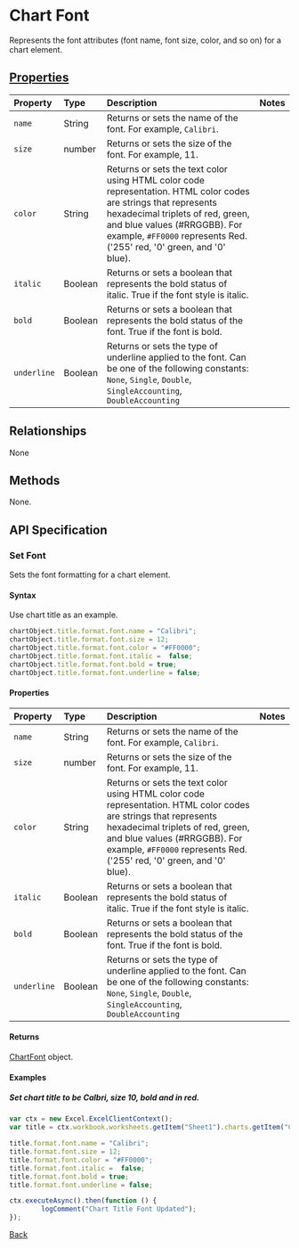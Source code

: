 # Chart Font

Represents the font attributes (font name, font size, color, and so on) for a chart element. 

## [Properties](#set-font)

| Property         | Type    |Description|Notes |
|:-----------------|:--------|:----------|:-----|
|`name`|String|Returns or sets the name of the font. For example, `Calibri`.||
|`size`|number|Returns or sets the size of the font. For example, 11.||
|`color`|String|Returns or sets the text color using HTML color code representation. HTML color codes are strings that represents hexadecimal triplets of red, green, and blue values (#RRGGBB). For example, `#FF0000` represents Red. ('255' red, '0' green, and '0' blue). ||
|`italic`|Boolean|Returns or sets a boolean that represents the bold status of italic. True if the font style is italic.||
|`bold`|Boolean|Returns or sets a boolean that represents the bold status of the font. True if the font is bold. ||
|`underline`|Boolean|Returns or sets the type of underline applied to the font. Can be one of the following constants: `None`, `Single`, `Double`, `SingleAccounting`, `DoubleAccounting`||

## Relationships
None

## Methods
None.

## API Specification 

### Set Font

Sets the font formatting for a chart element.

#### Syntax
Use chart title as an example.
```js
chartObject.title.format.font.name = "Calibri";
chartObject.title.format.font.size = 12;
chartObject.title.format.font.color = "#FF0000";
chartObject.title.format.font.italic =  false;
chartObject.title.format.font.bold = true;
chartObject.title.format.font.underline = false;

```

#### Properties
| Property         | Type    |Description|Notes |
|:-----------------|:--------|:----------|:-----|
|`name`|String|Returns or sets the name of the font. For example, `Calibri`.||
|`size`|number|Returns or sets the size of the font. For example, 11.||
|`color`|String|Returns or sets the text color using HTML color code representation. HTML color codes are strings that represents hexadecimal triplets of red, green, and blue values (#RRGGBB). For example, `#FF0000` represents Red. ('255' red, '0' green, and '0' blue). ||
|`italic`|Boolean|Returns or sets a boolean that represents the bold status of italic. True if the font style is italic.||
|`bold`|Boolean|Returns or sets a boolean that represents the bold status of the font. True if the font is bold. ||
|`underline`|Boolean|Returns or sets the type of underline applied to the font. Can be one of the following constants: `None`, `Single`, `Double`, `SingleAccounting`, `DoubleAccounting`||

#### Returns

[ChartFont](chartFont.md) object. 

#### Examples

##### Set chart title to be Calbri, size 10, bold and in red. 
```js
var ctx = new Excel.ExcelClientContext();
var title = ctx.workbook.worksheets.getItem("Sheet1").charts.getItem("Chart1").title;

title.format.font.name = "Calibri";
title.format.font.size = 12;
title.format.font.color = "#FF0000";
title.format.font.italic =  false;
title.format.font.bold = true;
title.format.font.underline = false;

ctx.executeAsync().then(function () {
		logComment("Chart Title Font Updated");
});
```
[Back](#properties)
